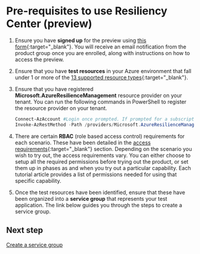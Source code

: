 # Pre-requisites to use Resiliency Center (preview)

1. Ensure you have **signed up** for the preview using [this form](https://forms.office.com/r/hzN515nbM9){:target="_blank"}. You will receive an email notification from the product group once you are enrolled, along with instructions on how to access the preview.

2. Ensure that you have **test resources** in your Azure environment that fall under 1 or more of the [13 supported resource types](./SupportMatrix.md#Supported-Resource-Types){:target="_blank"}.

3. Ensure that you have registered **Microsoft.AzureResilienceManagement** resource provider on your tenant. You can run the following commands in PowerShell to register the resource provider on your tenant.

    ```powershell
    Connect-AzAccount #Login once prompted. If prompted for a subscription id, you can use any subscription within your tenant
    Invoke-AzRestMethod -Path /providers/Microsoft.AzureResilienceManagement/register?api-version=2021-04-01 -Method POST #Check for successful registration (status code 200)
    ```

4. There are certain **RBAC** (role based access control) requirements for each scenario. These have been detailed in the [access requirements](rbac.md){:target="_blank"} section. Depending on the scenario you wish to try out, the access requirements vary. You can either choose to setup all the required permissions before trying out the product, or set them up in phases as and when you try out a particular capability. Each tutorial article provides a list of permissions needed for using that specific capability.

5. Once the test resources have been identified, ensure that these have been organized into a **service group** that represents your test application. The link below guides you through the steps to create a service group.

## Next step

[Create a service group](CreateServiceGroup.md)
